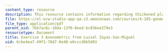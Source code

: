 ```yaml
---
content_type: resource
description: This resource contains information regarding thickened plane + the explosion.
file: https://ol-ocw-studio-app-qa.s3.amazonaws.com/courses/4-105-geometric-disciplines-and-architecture-skills-reciprocal-methodologies-fall-2012/6cbe4ea749f178d70e48e0cccd6b5d03_MIT4_105F12_Axon_Ex3_LZ.pdf
file_type: application/pdf
parent_uid: 7bb7ac6c-10da-13f0-8eed-bc036ee379e3
resourcetype: Document
title: Exercise 3 Axonometric from Luisel Zayas-San-Miguel
uid: 6cbe4ea7-49f1-78d7-0e48-e0cccd6b5d03
---
```

